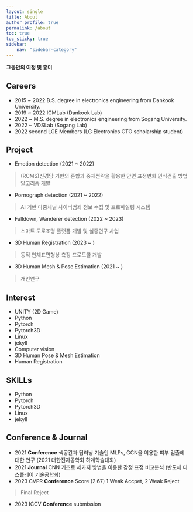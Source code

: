 ```yaml
---
layout: single
title: About
author_profile: true
permalink: /about
toc: true
toc_sticky: true
sidebar:
    nav: "sidebar-category"
---
```


**그동안의 여정 및 흥미**

## Careers
* 2015 ~ 2022 B.S. degree in electronics engineering from Dankook University. 
* 2019 ~ 2022 ICMLab (Dankook Lab) 
* 2022 ~ M.S. degree in electronics engineering from Sogang University.
* 2022 ~ VDSLab (Sogang Lab) 
* 2022 second LGE Members (LG Electronics CTO scholarship student)

## Project
* Emotion detection (2021 ~ 2022)  
> (RCMS)신경망 기반의 혼합과 중재전략을 활용한 안면 표정변화 인식검출 방법 알고리즘 개발  

* Pornograph detection (2021 ~ 2022)  
> AI 기반 다중채널 사이버범죄 정보 수집 및 프로파일링 시스템  

* Falldown, Wanderer detection (2022 ~ 2023)  
> 스마트 도로조명 플랫폼 개발 및 실증연구 사업 

* 3D Human Registration (2023 ~ )  
>  동적 인체표면형상 측정 프로토콜 개발  

* 3D Human Mesh & Pose Estimation (2021 ~ )  
> 개인연구  


## Interest
* UNITY (2D Game)
* Python
* Pytorch
* Pytorch3D
* Linux
* jekyll
* Computer vision
* 3D Human Pose & Mesh Estimation
* Human Registration


## SKILLs
* Python
* Pytorch
* Pytorch3D
* Linux
* jekyll

## Conference & Journal
* 2021 **Conference** 색공간과 딥러닝 기술인 MLPs, GCN을 이용한 피부 검출에 대한 연구 (2021 대한전자공학회 하계학술대회)
* 2021 **Journal** CNN 기초로 세가지 방법을 이용한 감정 표정 비교분석 (반도체 디스플레이 기술공학회)
* 2023 CVPR **Conference** Score (2.67) 1 Weak Accpet, 2 Weak Reject  
> Final Reject  

* 2023 ICCV **Conference** submission